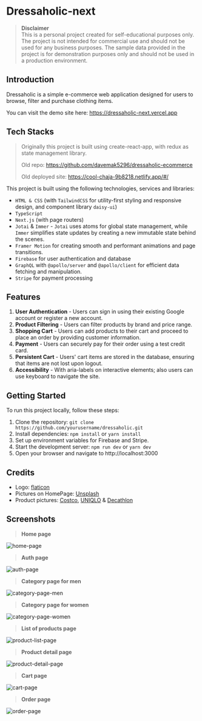 # **Dressaholic-next**
> **Disclaimer**  
This is a personal project created for self-educational purposes only. The project is not intended for commercial use and should not be used for any business purposes. The sample data provided in the project is for demonstration purposes only and should not be used in a production environment.

## **Introduction**
Dressaholic is a simple e-commerce web application designed for users to browse, filter and purchase clothing items.

You can visit the demo site here: https://dressaholic-next.vercel.app

## **Tech Stacks**
> Originally this project is built using create-react-app, with redux as state management library.
> 
> Old repo: https://github.com/davemak5296/dressaholic-ecommerce
> 
> Old deployed site: https://cool-chaja-9b8218.netlify.app/#/

This project is built using the following technologies, services and libraries:
- `HTML & CSS` (with `TailwindCSS` for utility-first styling and responsive design, and component library `daisy-ui`)
- `TypeScript`
- `Next.js` (with page routers)
- `Jotai` & `Immer` - `Jotai` uses atoms for global state management, while `Immer` simplifies state updates by creating a new immutable state behind the scenes.
- `Framer Motion` for creating smooth and performant animations and page transitions.
- `Firebase` for user authentication and database
- `GraphQL` with `@apollo/server` and `@apollo/client` for efficient data fetching and manipulation.
- `Stripe` for payment processing

## **Features**
1. **User Authentication** - Users can sign in using their existing Google account or register a new account.
2. **Product Filtering** - Users can filter products by brand and price range.
3. **Shopping Cart** - Users can add products to their cart and proceed to place an order by providing customer information.
4. **Payment** - Users can securely pay for their order using a test credit card.
5. **Persistent Cart** - Users' cart items are stored in the database, ensuring that items are not lost upon logout.
6. **Accessibility** - With aria-labels on interactive elements; also users can use keyboard to navigate the site.

## **Getting Started**
To run this project locally, follow these steps:
1. Clone the repository: `git clone https://github.com/yourusername/dressaholic.git`
2. Install dependencies: `npm install` or `yarn install`
3. Set up environment variables for Firebase and Stripe.
4. Start the development server: `npm run dev` or `yarn dev`
5. Open your browser and navigate to http://localhost:3000

## **Credits**
- Logo: [flaticon](https://www.flaticon.com/free-icons/letter-d)
- Pictures on HomePage: [Unsplash](https://unsplash.com/)
- Product pictures: [Costco](https://www.costco.com/), [UNIQLO](https://www.uniqlo.com/) & [Decathlon](https://www.decathlon.com/)

## **Screenshots**

> **Home page**

![home-page](others/misc/home-page.png)

> **Auth page**

![auth-page](others/misc/auth-page.png)

> **Category page for men**

![category-page-men](others/misc/category-page-men.png)

> **Category page for women**

![category-page-women](others/misc//category-page-women.png)

> **List of products page**

![product-list-page](others/misc/product-lists-page.png)

> **Product detail page**

![product-detail-page](others/misc/product-detail-page.png)

> **Cart page**

![cart-page](others/misc/cart-page.png)

> **Order page**

![order-page](others/misc/order-page.png)
